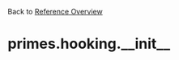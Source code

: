 
Back to [Reference Overview](https://github.com/pyrustic/primes/blob/master/docs/reference)

# primes.hooking.\_\_init\_\_



<br>


```python

```

